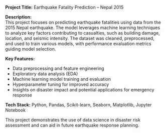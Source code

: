 **Project Title:** Earthquake Fatality Prediction – Nepal 2015  

**Description:**  
This project focuses on predicting earthquake fatalities using data from the 2015 Nepal earthquake. The model leverages machine learning techniques to analyze key factors contributing to casualties, such as building damage, location, and seismic intensity. The dataset was cleaned, preprocessed, and used to train various models, with performance evaluation metrics guiding model selection.  

**Key Features:**  
- Data preprocessing and feature engineering  
- Exploratory data analysis (EDA)  
- Machine learning model training and evaluation  
- Hyperparameter tuning for improved accuracy  
- Insights on disaster impact and potential applications for emergency response  

**Tech Stack:** Python, Pandas, Scikit-learn, Seaborn, Matplotlib, Jupyter Notebook  

This project demonstrates the use of data science in disaster risk assessment and can aid in future earthquake response planning.
